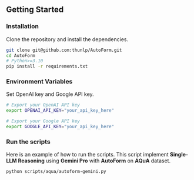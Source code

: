 ## Getting Started

### Installation

Clone the repository and install the dependencies.

```bash
git clone git@github.com:thunlp/AutoForm.git
cd AutoForm
# Python>=3.10
pip install -r requirements.txt
```

### Environment Variables

Set OpenAI key and Google API key.

```bash
# Export your OpenAI API key
export OPENAI_API_KEY="your_api_key_here"

# Export your Google API key
export GOOGLE_API_KEY="your_api_key_here"
```

### Run the scripts

Here is an example of how to run the scripts. This script implement **Single-LLM Reasoning** using **Gemini Pro** with **AutoForm** on **AQuA** dataset.

```bash
python scripts/aqua/autoform-gemini.py
```